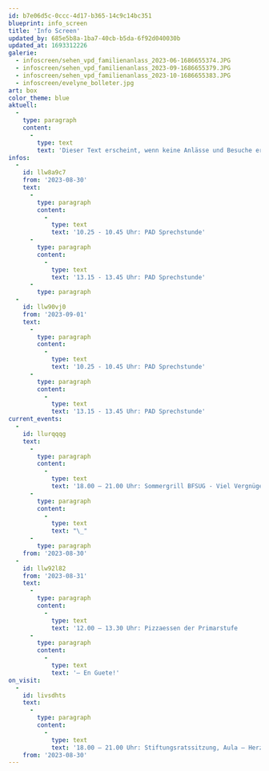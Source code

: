 ```yaml
---
id: b7e06d5c-0ccc-4d17-b365-14c9c14bc351
blueprint: info_screen
title: 'Info Screen'
updated_by: 685e5b8a-1ba7-40cb-b5da-6f92d040030b
updated_at: 1693312226
galerie:
  - infoscreen/sehen_vpd_familienanlass_2023-06-1686655374.JPG
  - infoscreen/sehen_vpd_familienanlass_2023-09-1686655379.JPG
  - infoscreen/sehen_vpd_familienanlass_2023-10-1686655383.JPG
  - infoscreen/evelyne_bolleter.jpg
art: box
color_theme: blue
aktuell:
  -
    type: paragraph
    content:
      -
        type: text
        text: 'Dieser Text erscheint, wenn keine Anlässe und Besuche erfasst sind. Einzelne Wörter oder Textpassagen können für eine stärkere Hervorhebung fett markiert werden.'
infos:
  -
    id: llw8a9c7
    from: '2023-08-30'
    text:
      -
        type: paragraph
        content:
          -
            type: text
            text: '10.25 - 10.45 Uhr: PAD Sprechstunde'
      -
        type: paragraph
        content:
          -
            type: text
            text: '13.15 - 13.45 Uhr: PAD Sprechstunde'
      -
        type: paragraph
  -
    id: llw90vj0
    from: '2023-09-01'
    text:
      -
        type: paragraph
        content:
          -
            type: text
            text: '10.25 - 10.45 Uhr: PAD Sprechstunde'
      -
        type: paragraph
        content:
          -
            type: text
            text: '13.15 - 13.45 Uhr: PAD Sprechstunde'
current_events:
  -
    id: llurqqqg
    text:
      -
        type: paragraph
        content:
          -
            type: text
            text: '18.00 – 21.00 Uhr: Sommergrill BFSUG - Viel Vergnügen!'
      -
        type: paragraph
        content:
          -
            type: text
            text: "\_"
      -
        type: paragraph
    from: '2023-08-30'
  -
    id: llw92l82
    from: '2023-08-31'
    text:
      -
        type: paragraph
        content:
          -
            type: text
            text: '12.00 – 13.30 Uhr: Pizzaessen der Primarstufe           '
      -
        type: paragraph
        content:
          -
            type: text
            text: '– En Guete!'
on_visit:
  -
    id: livsdhts
    text:
      -
        type: paragraph
        content:
          -
            type: text
            text: '18.00 – 21.00 Uhr: Stiftungsratssitzung, Aula – Herzlich willkommen!'
    from: '2023-08-30'
---
```


